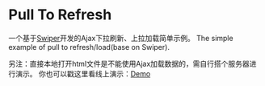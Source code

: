 # Pull To Refresh
一个基于[Swiper](https://github.com/nolimits4web/Swiper)开发的Ajax下拉刷新、上拉加载简单示例。
The simple example of pull to refresh/load(base on Swiper).

另注：直接本地打开html文件是不能使用Ajax加载数据的，需自行搭个服务器进行演示。
你也可以戳这里看线上演示：[Demo](http://static.caozhuo.net/ptr)
